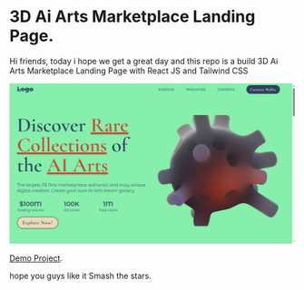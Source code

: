 # 3D Ai Arts Marketplace Landing Page.

Hi friends, today i hope we get a great day and this repo is a build 3D Ai Arts Marketplace Landing Page with React JS and Tailwind CSS

![Demo](/public/img/project.jpg)

[Demo Project](https://3d-nft.netlify.app/).

hope you guys like it
Smash the stars.

